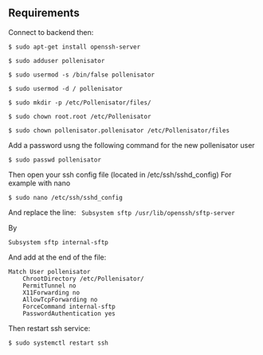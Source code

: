 ## Requirements ##

Connect to backend then:

`$ sudo apt-get install openssh-server`

`$ sudo adduser pollenisator`

`$ sudo usermod -s /bin/false pollenisator`

`$ sudo usermod -d / pollenisator`

`$ sudo mkdir -p /etc/Pollenisator/files/`

`$ sudo chown root.root /etc/Pollenisator`

`$ sudo chown pollenisator.pollenisator /etc/Pollenisator/files`

Add a password usng the following command for the new pollenisator user

`$ sudo passwd pollenisator`

Then open your ssh config file (located in /etc/ssh/sshd_config)
For example with nano

`$ sudo nano /etc/ssh/sshd_config`

And replace the line:
` Subsystem sftp /usr/lib/openssh/sftp-server`

By

`Subsystem sftp internal-sftp`

And add at the end of the file:

```
Match User pollenisator
	ChrootDirectory /etc/Pollenisator/
	PermitTunnel no
	X11Forwarding no
	AllowTcpForwarding no
	ForceCommand internal-sftp
	PasswordAuthentication yes
```

Then restart ssh service:

`$ sudo systemctl restart ssh`